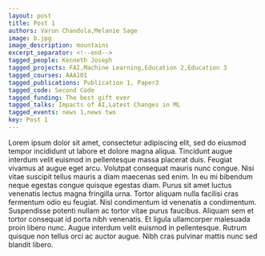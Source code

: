 ```yaml
---
layout: post
title: Post 1
authors: Varun Chandola,Melanie Sage
image: b.jpg
image_description: mountains
excerpt_separator: <!--end-->
tagged_people: Kenneth Joseph
tagged_projects: FAI,Machine Learning,Education 2,Education 3
tagged_courses: AAA101
tagged_publications: Publication 1, Paper3
tagged_code: Second Code
tagged_funding: The best gift ever
tagged_talks: Impacts of AI,Latest Changes in ML
tagged_events: news 1,news two
key: Post 1
---
```

Lorem ipsum dolor sit amet, consectetur adipiscing elit, sed do eiusmod tempor incididunt ut labore et dolore magna aliqua. <!--end-->Tincidunt augue interdum velit euismod in pellentesque massa placerat duis. Feugiat vivamus at augue eget arcu. Volutpat consequat mauris nunc congue. Nisi vitae suscipit tellus mauris a diam maecenas sed enim.
In eu mi bibendum neque egestas congue quisque egestas diam. Purus sit amet luctus venenatis lectus magna fringilla urna. Tortor aliquam nulla facilisi cras fermentum odio eu feugiat. Nisl condimentum id venenatis a condimentum. Suspendisse potenti nullam ac tortor vitae purus faucibus. Aliquam sem et tortor consequat id porta nibh venenatis. Et ligula ullamcorper malesuada proin libero nunc. Augue interdum velit euismod in pellentesque. Rutrum quisque non tellus orci ac auctor augue. Nibh cras pulvinar mattis nunc sed blandit libero.
